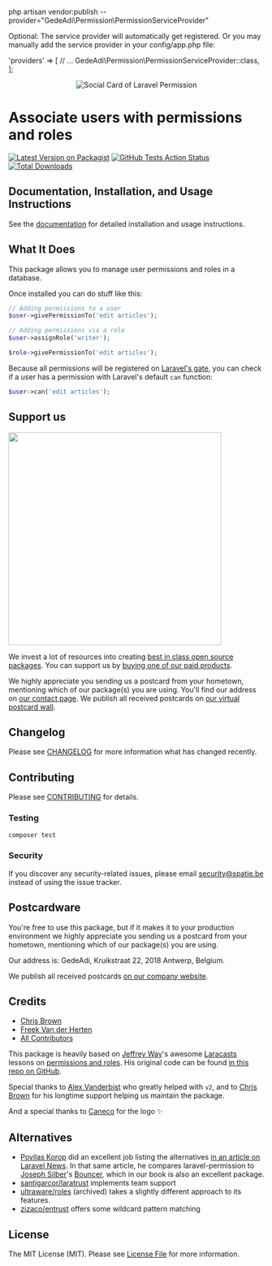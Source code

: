 

php artisan vendor:publish --provider="GedeAdi\Permission\PermissionServiceProvider"




Optional: The service provider will automatically get registered. Or you may manually add the service provider in your config/app.php file:

'providers' => [
    // ...
    GedeAdi\Permission\PermissionServiceProvider::class,
];


<p align="center"><img src="/art/socialcard.png" alt="Social Card of Laravel Permission"></p>

# Associate users with permissions and roles

[![Latest Version on Packagist](https://img.shields.io/packagist/v/spatie/laravel-permission.svg?style=flat-square)](https://packagist.org/packages/spatie/laravel-permission)
[![GitHub Tests Action Status](https://img.shields.io/github/actions/workflow/status/spatie/laravel-permission/run-tests-L8.yml?branch=main&label=Tests)](https://github.com/spatie/laravel-permission/actions?query=workflow%3ATests+branch%3Amain)
[![Total Downloads](https://img.shields.io/packagist/dt/spatie/laravel-permission.svg?style=flat-square)](https://packagist.org/packages/spatie/laravel-permission)

## Documentation, Installation, and Usage Instructions

See the [documentation](https://spatie.be/docs/laravel-permission/) for detailed installation and usage instructions.

## What It Does
This package allows you to manage user permissions and roles in a database.

Once installed you can do stuff like this:

```php
// Adding permissions to a user
$user->givePermissionTo('edit articles');

// Adding permissions via a role
$user->assignRole('writer');

$role->givePermissionTo('edit articles');
```

Because all permissions will be registered on [Laravel's gate](https://laravel.com/docs/authorization), you can check if a user has a permission with Laravel's default `can` function:

```php
$user->can('edit articles');
```

## Support us

[<img src="https://github-ads.s3.eu-central-1.amazonaws.com/laravel-permission.jpg?t=1" width="419px" />](https://spatie.be/github-ad-click/laravel-permission)

We invest a lot of resources into creating [best in class open source packages](https://spatie.be/open-source). You can support us by [buying one of our paid products](https://spatie.be/open-source/support-us).

We highly appreciate you sending us a postcard from your hometown, mentioning which of our package(s) you are using. You'll find our address on [our contact page](https://spatie.be/about-us). We publish all received postcards on [our virtual postcard wall](https://spatie.be/open-source/postcards).

## Changelog

Please see [CHANGELOG](CHANGELOG.md) for more information what has changed recently.

## Contributing

Please see [CONTRIBUTING](https://github.com/spatie/.github/blob/main/CONTRIBUTING.md) for details.

### Testing

``` bash
composer test
```

### Security

If you discover any security-related issues, please email [security@spatie.be](mailto:security@spatie.be) instead of using the issue tracker.

## Postcardware

You're free to use this package, but if it makes it to your production environment we highly appreciate you sending us a postcard from your hometown, mentioning which of our package(s) you are using.

Our address is: GedeAdi, Kruikstraat 22, 2018 Antwerp, Belgium.

We publish all received postcards [on our company website](https://spatie.be/en/opensource/postcards).

## Credits

- [Chris Brown](https://github.com/drbyte)
- [Freek Van der Herten](https://github.com/freekmurze)
- [All Contributors](../../contributors)

This package is heavily based on [Jeffrey Way](https://twitter.com/jeffrey_way)'s awesome [Laracasts](https://laracasts.com) lessons
on [permissions and roles](https://laracasts.com/series/whats-new-in-laravel-5-1/episodes/16). His original code
can be found [in this repo on GitHub](https://github.com/laracasts/laravel-5-roles-and-permissions-demo).

Special thanks to [Alex Vanderbist](https://github.com/AlexVanderbist) who greatly helped with `v2`, and to [Chris Brown](https://github.com/drbyte) for his longtime support  helping us maintain the package.

And a special thanks to [Caneco](https://twitter.com/caneco) for the logo ✨

## Alternatives

- [Povilas Korop](https://twitter.com/@povilaskorop) did an excellent job listing the alternatives [in an article on Laravel News](https://laravel-news.com/two-best-roles-permissions-packages). In that same article, he compares laravel-permission to [Joseph Silber](https://github.com/JosephSilber)'s [Bouncer]((https://github.com/JosephSilber/bouncer)), which in our book is also an excellent package.
- [santigarcor/laratrust](https://github.com/santigarcor/laratrust) implements team support
- [ultraware/roles](https://github.com/ultraware/roles) (archived) takes a slightly different approach to its features.
- [zizaco/entrust](https://github.com/zizaco/entrust) offers some wildcard pattern matching

## License

The MIT License (MIT). Please see [License File](LICENSE.md) for more information.
